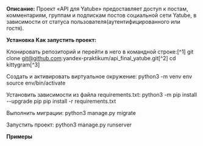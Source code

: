 

**Описание:**
Проект «API для Yatube» предоставляет доступ к постам, комментариям, группам и подпискам постов социальной сети Yatube, в зависимости от статуса пользователя(аутентифицированного или гостя).

**Установка**
**Как запустить проект:**

Клонировать репозиторий и перейти в него в командной строке:[^1]
git clone git@github.com:yandex-praktikum/api_final_yatube.git[^2]
cd kittygram[^3]

Cоздать и активировать виртуальное окружение:
python3 -m venv env
source env/bin/activate

Установить зависимости из файла requirements.txt:
python3 -m pip install --upgrade pip
pip install -r requirements.txt

Выполнить миграции:
python3 manage.py migrate

Запустить проект:
python3 manage.py runserver

**Примеры**

